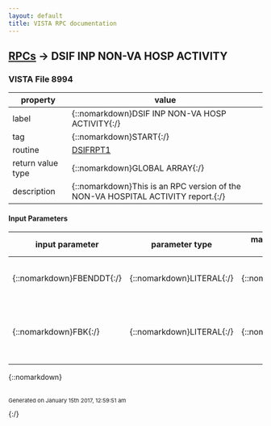 ```yaml
---
layout: default
title: VISTA RPC documentation
---
```




## [RPCs](TableOfContent.md) &#8594; DSIF INP NON-VA HOSP ACTIVITY 



### VISTA File 8994 


 property | value 
--- | --- 
 label | {::nomarkdown}DSIF INP NON-VA HOSP ACTIVITY{:/}
 tag | {::nomarkdown}START{:/}
 routine | [DSIFRPT1](http://code.osehra.org/dox/Routine_DSIFRPT1_source.html)
 return value type | {::nomarkdown}GLOBAL ARRAY{:/}
 description | {::nomarkdown}This is an RPC version of the NON-VA HOSPITAL ACTIVITY report.{:/}

#### Input Parameters

| input parameter | parameter type | maximum data length | required | description | 
| --- | --- | --- | --- | --- | 
| {::nomarkdown}FBENDDT{:/} | {::nomarkdown}LITERAL{:/} | {::nomarkdown}7{:/} | {::nomarkdown}true{:/} | {::nomarkdown}Last Day of the Month for the report (Required, FileMan format){:/} | 
| {::nomarkdown}FBK{:/} | {::nomarkdown}LITERAL{:/} | {::nomarkdown}1{:/} | {::nomarkdown}true{:/} | {::nomarkdown}Report Hospital Type (Required, 1 = Public Hospital, 2 = Private Hospital, 3 = Federal Hospital){:/} | 

{::nomarkdown} <br/><br/><p style="font-size: 11px">Generated on January 15th 2017, 12:59:51 am</p>{:/}